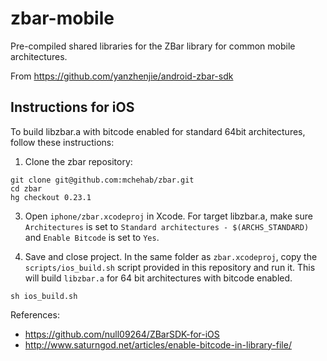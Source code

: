 # zbar-mobile
 
Pre-compiled shared libraries for the ZBar library for common mobile architectures.

From https://github.com/yanzhenjie/android-zbar-sdk

## Instructions for iOS

To build libzbar.a with bitcode enabled for standard 64bit architectures, follow these instructions:

1. Clone the zbar repository:
```
git clone git@github.com:mchehab/zbar.git
cd zbar 
hg checkout 0.23.1
```
3. Open `iphone/zbar.xcodeproj` in Xcode.  For target libzbar.a, make sure `Architectures` is set to `Standard architectures - $(ARCHS_STANDARD)` and `Enable Bitcode` is set to `Yes`.

4. Save and close project. In the same folder as `zbar.xcodeproj`, copy the `scripts/ios_build.sh` script provided in this repository and run it. This will build `libzbar.a` for 64 bit architectures with bitcode enabled.
```
sh ios_build.sh
```

References:
- https://github.com/null09264/ZBarSDK-for-iOS
- http://www.saturngod.net/articles/enable-bitcode-in-library-file/

